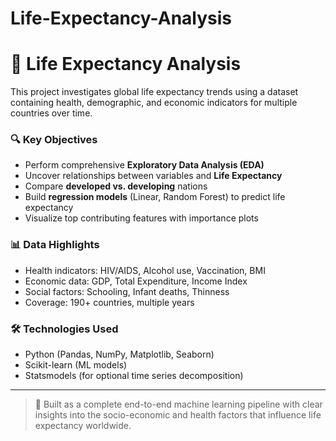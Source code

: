 # Life-Expectancy-Analysis

# 🧬 Life Expectancy Analysis

This project investigates global life expectancy trends using a dataset containing health, demographic, and economic indicators for multiple countries over time.

### 🔍 Key Objectives
- Perform comprehensive **Exploratory Data Analysis (EDA)**
- Uncover relationships between variables and **Life Expectancy**
- Compare **developed vs. developing** nations
- Build **regression models** (Linear, Random Forest) to predict life expectancy
- Visualize top contributing features with importance plots

### 📊 Data Highlights
- Health indicators: HIV/AIDS, Alcohol use, Vaccination, BMI
- Economic data: GDP, Total Expenditure, Income Index
- Social factors: Schooling, Infant deaths, Thinness
- Coverage: 190+ countries, multiple years

### 🛠️ Technologies Used
- Python (Pandas, NumPy, Matplotlib, Seaborn)
- Scikit-learn (ML models)
- Statsmodels (for optional time series decomposition)

---

> 🔧 Built as a complete end-to-end machine learning pipeline with clear insights into the socio-economic and health factors that influence life expectancy worldwide.

